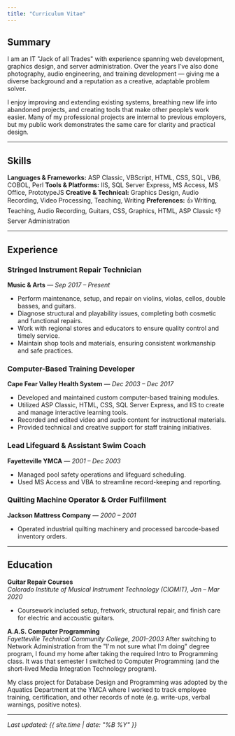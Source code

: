 ```yaml
---
title: "Curriculum Vitae"
---
```


## Summary
I am an IT "Jack of all Trades" with experience spanning web development, graphics design, and server administration. Over the years I’ve also done photography, audio engineering, and training development — giving me a diverse background and a reputation as a creative, adaptable problem solver.

I enjoy improving and extending existing systems, breathing new life into abandoned projects, and creating tools that make other people’s work easier. Many of my professional projects are internal to previous employers, but my public work demonstrates the same care for clarity and practical design.

---

## Skills
**Languages & Frameworks:** ASP Classic, VBScript, HTML, CSS, SQL, VB6, COBOL, Perl
**Tools & Platforms:** IIS, SQL Server Express, MS Access, MS Office, PrototypeJS
**Creative & Technical:** Graphics Design, Audio Recording, Video Processing, Teaching, Writing
**Preferences:**
👍 Writing, Teaching, Audio Recording, Guitars, CSS, Graphics, HTML, ASP Classic
👎 Server Administration

---

## Experience

### Stringed Instrument Repair Technician
**Music & Arts** — *Sep 2017 – Present*
- Perform maintenance, setup, and repair on violins, violas, cellos, double basses, and guitars.
- Diagnose structural and playability issues, completing both cosmetic and functional repairs.
- Work with regional stores and educators to ensure quality control and timely service.
- Maintain shop tools and materials, ensuring consistent workmanship and safe practices.

### Computer-Based Training Developer
**Cape Fear Valley Health System** — *Dec 2003 – Dec 2017*
- Developed and maintained custom computer-based training modules.
- Utilized ASP Classic, HTML, CSS, SQL Server Express, and IIS to create and manage interactive learning tools.
- Recorded and edited video and audio content for instructional materials.
- Provided technical and creative support for staff training initiatives.

### Lead Lifeguard & Assistant Swim Coach
**Fayetteville YMCA** — *2001 – Dec 2003*
- Managed pool safety operations and lifeguard scheduling.
- Used MS Access and VBA to streamline record-keeping and reporting.

### Quilting Machine Operator & Order Fulfillment
**Jackson Mattress Company** — *2000 – 2001*
- Operated industrial quilting machinery and processed barcode-based inventory orders.

---

## Education

**Guitar Repair Courses**<br />
*Colorado Institute of Musical Instrument Technology (CIOMIT), Jan – Mar 2020*
- Coursework included setup, fretwork, structural repair, and finish care for electric and accoustic guitars.

**A.A.S. Computer Programming**<br />
*Fayetteville Technical Community College, 2001–2003*
After switching to Network Administration from the "I'm not sure what I'm doing" degree program, I found my home after taking the required Intro to Programming class. It was that semester I switched to Computer Programming (and the short-lived Media Integration Technology program).

My class project for Database Design and Programming was adopted by the Aquatics Department at the YMCA where I worked to track employee training, certification, and other records of note (e.g. write-ups, verbal warnings, positive notes).

---

_Last updated: {{ site.time | date: "%B %Y" }}_